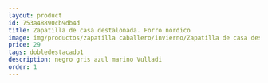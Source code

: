```yaml
---
layout: product
id: 753a48890cb9db4d
title: Zapatilla de casa destalonada. Forro nórdico
image: img/productos/zapatilla caballero/invierno/Zapatilla de casa destalonada. Forro nórdico=29=dobledestacado1=negro gris azul marino Vulladi.webp
price: 29
tags: dobledestacado1
description: negro gris azul marino Vulladi
order: 1
---
```

